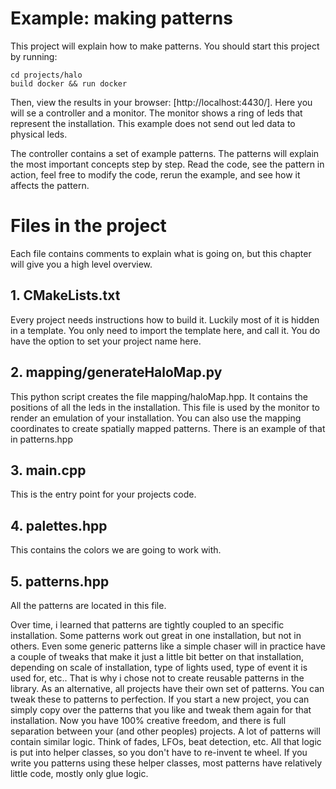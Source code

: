 # Example: making patterns

This project will explain how to make patterns. You should start this project by running:

```
cd projects/halo
build docker && run docker
```

Then, view the results in your browser: [http://localhost:4430/].
Here you will se a controller and a monitor. 
The monitor shows a ring of leds that represent the installation. 
This example does not send out led data to physical leds. 

The controller contains a set of example patterns. The patterns will
explain the most important concepts step by step.
Read the code, see the pattern in action, feel free to modify the code,
rerun the example, and see how it affects the pattern.

# Files in the project

Each file contains comments to explain what is going on, 
but this chapter will give you a high level overview.

## 1. CMakeLists.txt

Every project needs instructions how to build it. Luckily most of it is hidden in a template.
You only need to import the template here, and call it. You do have the option to set your project name here.

## 2. mapping/generateHaloMap.py

This python script creates the file mapping/haloMap.hpp. It contains the positions of all the leds in the installation.
This file is used by the monitor to render an emulation of your installation.
You can also use the mapping coordinates to create spatially mapped patterns. There is an example of that in patterns.hpp

## 3. main.cpp

This is the entry point for your projects code. 

## 4. palettes.hpp

This contains the colors we are going to work with. 

## 5. patterns.hpp

All the patterns are located in this file.

Over time, i learned that patterns are tightly coupled to an specific installation. Some patterns work out great in
one installation, but not in others. Even some generic patterns like a simple chaser will in practice have a couple of tweaks
that make it just a little bit better on that installation, depending on scale of installation, type of lights used, type of event it is used for, etc..  That is why i chose not to create reusable patterns in the library. 
As an alternative, all projects have their own set of patterns. You can tweak these to patterns to perfection. If you start a new project, you can simply copy over the patterns that you like and tweak them again for that installation. Now you have 100% creative freedom, and there is full separation between your (and other peoples) projects. 
A lot of patterns will contain similar logic. Think of fades, LFOs, beat detection, etc. All that logic is put into helper classes, so you don't have to re-invent te wheel. If you write you patterns using these helper classes, most patterns have relatively little code, mostly only glue logic.
